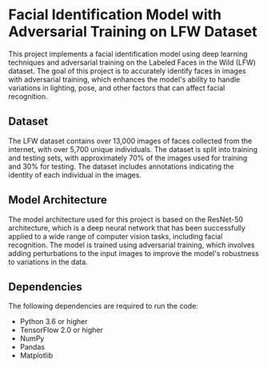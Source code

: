 # Facial Identification Model with Adversarial Training on LFW Dataset

This project implements a facial identification model using deep learning techniques and adversarial training on the Labeled Faces in the Wild (LFW) dataset. The goal of this project is to accurately identify faces in images with adversarial training, which enhances the model's ability to handle variations in lighting, pose, and other factors that can affect facial recognition.

## Dataset
The LFW dataset contains over 13,000 images of faces collected from the internet, with over 5,700 unique individuals. The dataset is split into training and testing sets, with approximately 70% of the images used for training and 30% for testing. The dataset includes annotations indicating the identity of each individual in the images.

## Model Architecture
The model architecture used for this project is based on the ResNet-50 architecture, which is a deep neural network that has been successfully applied to a wide range of computer vision tasks, including facial recognition. The model is trained using adversarial training, which involves adding perturbations to the input images to improve the model's robustness to variations in the data.

## Dependencies
The following dependencies are required to run the code:

* Python 3.6 or higher
* TensorFlow 2.0 or higher
* NumPy
* Pandas
* Matplotlib
